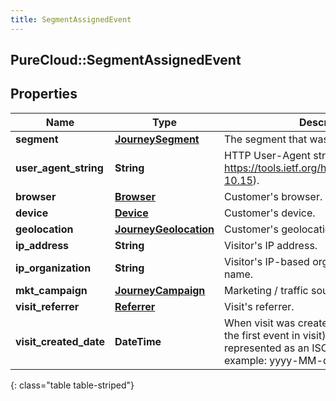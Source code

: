 ```yaml
---
title: SegmentAssignedEvent
---
```

## PureCloud::SegmentAssignedEvent

## Properties

|Name | Type | Description | Notes|
|------------ | ------------- | ------------- | -------------|
| **segment** | [**JourneySegment**](JourneySegment.html) | The segment that was matched. | |
| **user_agent_string** | **String** | HTTP User-Agent string (see https://tools.ietf.org/html/rfc1945#section-10.15). | [optional] |
| **browser** | [**Browser**](Browser.html) | Customer&#39;s browser. | [optional] |
| **device** | [**Device**](Device.html) | Customer&#39;s device. | [optional] |
| **geolocation** | [**JourneyGeolocation**](JourneyGeolocation.html) | Customer&#39;s geolocation. | [optional] |
| **ip_address** | **String** | Visitor&#39;s IP address. | [optional] |
| **ip_organization** | **String** | Visitor&#39;s IP-based organization or ISP name. | [optional] |
| **mkt_campaign** | [**JourneyCampaign**](JourneyCampaign.html) | Marketing / traffic source information. | [optional] |
| **visit_referrer** | [**Referrer**](Referrer.html) | Visit&#39;s referrer. | [optional] |
| **visit_created_date** | **DateTime** | When visit was created (e.g. timestamp of the first event in visit). Date time is represented as an ISO-8601 string. For example: yyyy-MM-ddTHH:mm:ss.SSSZ | [optional] |
{: class="table table-striped"}


